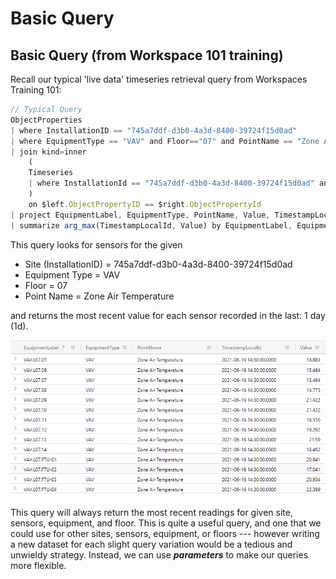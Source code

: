 # Basic Query

## Basic Query \(from Workspace 101 training\)

Recall our typical 'live data' timeseries retrieval query from Workspaces Training 101:

```javascript
// Typical Query
ObjectProperties
| where InstallationID == "745a7ddf-d3b0-4a3d-8400-39724f15d0ad"
| where EquipmentType == "VAV" and Floor=="07" and PointName == "Zone Air Temperature"
| join kind=inner
    (
    Timeseries
    | where InstallationId == "745a7ddf-d3b0-4a3d-8400-39724f15d0ad" and Timestamp >= ago(1d)
    )
    on $left.ObjectPropertyID == $right.ObjectPropertyId
| project EquipmentLabel, EquipmentType, PointName, Value, TimestampLocalId
| summarize arg_max(TimestampLocalId, Value) by EquipmentLabel, EquipmentType, PointName
```

This query looks for sensors for the given

* Site \(InstallationID\) = 745a7ddf-d3b0-4a3d-8400-39724f15d0ad
* Equipment Type = VAV
* Floor = 07
* Point Name = Zone Air Temperature

and returns the most recent value for each sensor recorded in the last: 1 day \(1d\).

![](../.gitbook/assets/image%20%2813%29.png)

This query will always return the most recent readings for given site, sensors, equipment, and floor. This is quite a useful query, and one that we could use for other sites, sensors, equipment, or floors --- however writing a new dataset for each slight query variation would be a tedious and unwieldy strategy. Instead, we can use _**parameters**_ to make our queries more flexible.

